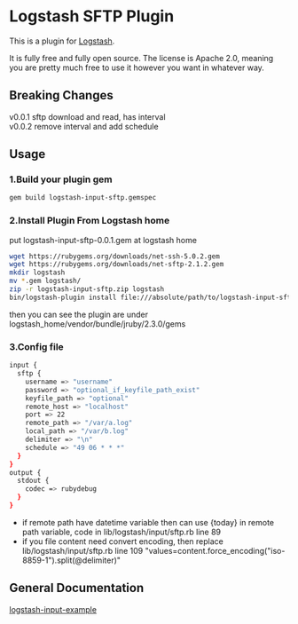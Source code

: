 # Logstash SFTP Plugin

<!--[![Travis Build Status](https://travis-ci.org/yuxuanh/logstash-input-sftp.svg)](https://travis-ci.org/yuxuanh/logstash-input-sftp)-->

This is a plugin for [Logstash](https://github.com/elastic/logstash).

It is fully free and fully open source. The license is Apache 2.0, meaning you are pretty much free to use it however you want in whatever way.

## Breaking Changes
v0.0.1 sftp download and read, has interval  
v0.0.2 remove interval and add schedule  

## Usage

### 1.Build your plugin gem
```sh
gem build logstash-input-sftp.gemspec
```

### 2.Install Plugin From Logstash home
put logstash-input-sftp-0.0.1.gem at logstash home
```sh
wget https://rubygems.org/downloads/net-ssh-5.0.2.gem
wget https://rubygems.org/downloads/net-sftp-2.1.2.gem
mkdir logstash
mv *.gem logstash/
zip -r logstash-input-sftp.zip logstash
bin/logstash-plugin install file:///absolute/path/to/logstash-input-sftp.zip
```
then you can see the plugin are under logstash_home/vendor/bundle/jruby/2.3.0/gems

### 3.Config file
```sh
input {
  sftp {
    username => "username"
    password => "optional_if_keyfile_path_exist"
    keyfile_path => "optional"
    remote_host => "localhost"
    port => 22
    remote_path => "/var/a.log"
    local_path => "/var/b.log"
    delimiter => "\n"
    schedule => "49 06 * * *"
  }
}
output {
  stdout {
    codec => rubydebug
  }
}
```
 - if remote path have datetime variable then can use {today} in remote path variable, code in lib/logstash/input/sftp.rb line 89
 - if you file content need convert encoding, then replace lib/logstash/input/sftp.rb line 109 "values=content.force_encoding("iso-8859-1").split(@delimiter)"
## General Documentation

[logstash-input-example](https://github.com/logstash-plugins/logstash-input-example)
